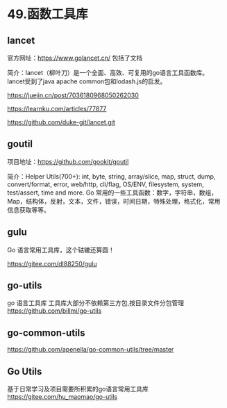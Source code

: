 # 49.函数工具库


## lancet

官方网址：https://www.golancet.cn/   包括了文档

简介：lancet（柳叶刀）是一个全面、高效、可复用的go语言工具函数库。 lancet受到了java apache common包和lodash.js的启发。


https://juejin.cn/post/7036180968050262030

https://learnku.com/articles/77877

https://github.com/duke-git/lancet.git



## goutil
项目地址：https://github.com/gookit/goutil

简介：Helper Utils(700+): int, byte, string, array/slice, map, struct, dump, convert/format, error, web/http, cli/flag, OS/ENV, filesystem, system, test/assert, time and more. Go 常用的一些工具函数：数字，字符串，数组，Map，结构体，反射，文本，文件，错误，时间日期，特殊处理，格式化，常用信息获取等等。




## gulu
Go 语言常用工具库，这个轱辘还算圆！

https://gitee.com/dl88250/gulu





## go-utils

go 语言工具库 工具库大部分不依赖第三方包,按目录文件分包管理
https://github.com/billmi/go-utils





## go-common-utils

https://github.com/apenella/go-common-utils/tree/master



## Go Utils 

基于日常学习及项目需要所积累的go语言常用工具库
https://gitee.com/hu_maomao/go-utils



